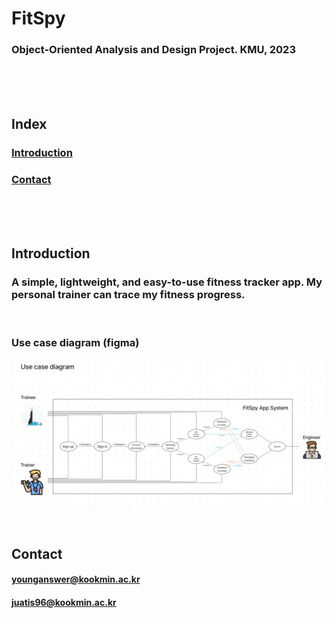 # FitSpy
### Object-Oriented Analysis and Design Project. KMU, 2023
<br/><br/><br/>

## Index
### [Introduction](#introduction)
### [Contact](#contact)
<br/><br/><br/>

## Introduction
### A simple, lightweight, and easy-to-use fitness tracker app. My personal trainer can trace my fitness progress.
<br/>

### Use case diagram (figma)
![Use case diagram](./assets/Use%20case%20diagram.png)
<br/><br/><br/>

## Contact
#### younganswer@kookmin.ac.kr
#### juatis96@kookmin.ac.kr